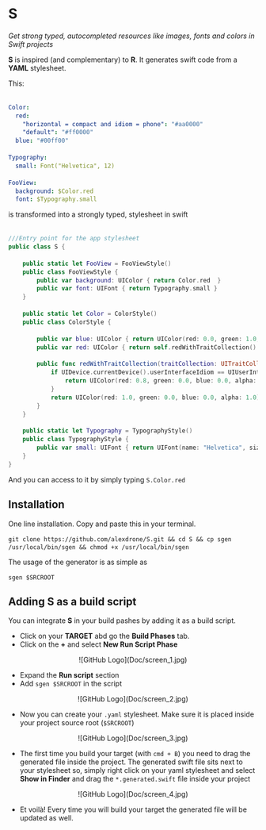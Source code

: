 # S

_Get strong typed, autocompleted resources like images, fonts and colors in Swift projects_

**S** is inspired (and complementary) to **R**.
It generates swift code from a **YAML** stylesheet. 

This:

```yaml

Color:
  red:
    "horizontal = compact and idiom = phone": "#aa0000"
    "default": "#ff0000"
  blue: "#00ff00"

Typography:
  small: Font("Helvetica", 12)
  
FooView:
  background: $Color.red
  font: $Typography.small

```

is transformed into a strongly typed, stylesheet in swift

```swift 

///Entry point for the app stylesheet
public class S {

	public static let FooView = FooViewStyle()
	public class FooViewStyle {
		public var background: UIColor { return Color.red  }
		public var font: UIFont { return Typography.small }
	}
    
	public static let Color = ColorStyle()
	public class ColorStyle {

		public var blue: UIColor { return UIColor(red: 0.0, green: 1.0, blue: 0.0, alpha: 1.0) }
		public var red: UIColor { return self.redWithTraitCollection() }

		public func redWithTraitCollection(traitCollection: UITraitCollection? = UIScreen.mainScreen().traitCollection) -> UIColor {
			if UIDevice.currentDevice().userInterfaceIdiom == UIUserInterfaceIdiom.Phone  && traitCollection?.horizontalSizeClass == .Compact {
                return UIColor(red: 0.8, green: 0.0, blue: 0.0, alpha: 1.0)
            }
			return UIColor(red: 1.0, green: 0.0, blue: 0.0, alpha: 1.0)
		}
	}
    
	public static let Typography = TypographyStyle()
	public class TypographyStyle {
		public var small: UIFont { return UIFont(name: "Helvetica", size: 12.0)! }
	}
}

```
And you can access to it by simply typing  `S.Color.red` 


## Installation
One line installation.
Copy and paste this in your terminal.

```
git clone https://github.com/alexdrone/S.git && cd S && cp sgen /usr/local/bin/sgen && chmod +x /usr/local/bin/sgen
```

The usage of the generator is as simple as 
```
sgen $SRCROOT
```

## Adding S as a build script

You can integrate **S** in your build pashes by adding it as a build script.

- Click on your **TARGET** abd go the **Build Phases** tab.
- Click on the **+** and select **New Run Script Phase** 

<p align="center">
![GitHub Logo](Doc/screen_1.jpg)

- Expand the **Run script** section
- Add `sgen $SRCROOT` in the script

<p align="center">
![GitHub Logo](Doc/screen_2.jpg)

- Now you can create your `.yaml` stylesheet. Make sure it is placed inside your project source root (`$SRCROOT`)

<p align="center">
![GitHub Logo](Doc/screen_3.jpg)

- The first time you build your target (with `cmd + B`) you need to drag the generated file inside the project. The generated swift file sits next to your stylesheet so, simply right click on your yaml stylesheet and select **Show in Finder** and drag the  `*.generated.swift` file inside your project


<p align="center">
![GitHub Logo](Doc/screen_4.jpg)

- Et voilà! Every time you will build your target the generated file will be updated as well.